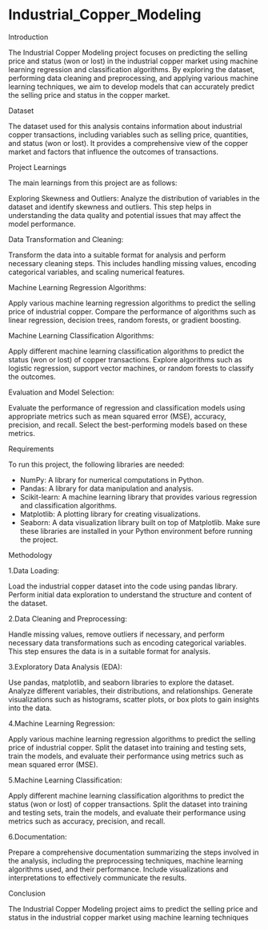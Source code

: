 # Industrial_Copper_Modeling
Introduction

The Industrial Copper Modeling project focuses on predicting the selling price and status (won or lost) in the industrial copper market using machine learning regression and classification algorithms. By exploring the dataset, performing data cleaning and preprocessing, and applying various machine learning techniques, we aim to develop models that can accurately predict the selling price and status in the copper market.

Dataset

The dataset used for this analysis contains information about industrial copper transactions, including variables such as selling price, quantities, and status (won or lost). It provides a comprehensive view of the copper market and factors that influence the outcomes of transactions.

Project Learnings

The main learnings from this project are as follows:

Exploring Skewness and Outliers: Analyze the distribution of variables in the dataset and identify skewness and outliers. This step helps in understanding the data quality and potential issues that may affect the model performance.

Data Transformation and Cleaning:

Transform the data into a suitable format for analysis and perform necessary cleaning steps. This includes handling missing values, encoding categorical variables, and scaling numerical features.

Machine Learning Regression Algorithms:

Apply various machine learning regression algorithms to predict the selling price of industrial copper. Compare the performance of algorithms such as linear regression, decision trees, random forests, or gradient boosting.

Machine Learning Classification Algorithms:

Apply different machine learning classification algorithms to predict the status (won or lost) of copper transactions. Explore algorithms such as logistic regression, support vector machines, or random forests to classify the outcomes.

Evaluation and Model Selection:

Evaluate the performance of regression and classification models using appropriate metrics such as    mean squared error (MSE), accuracy, precision, and recall. Select the best-performing models based on these metrics.

Requirements

To run this project, the following libraries are needed:

* NumPy: A library for numerical computations in Python.
* Pandas: A library for data manipulation and analysis.
* Scikit-learn: A machine learning library that provides various regression and classification algorithms.
* Matplotlib: A plotting library for creating visualizations.
* Seaborn: A data visualization library built on top of Matplotlib.
Make sure these libraries are installed in your Python environment before running the project.

Methodology

1.Data Loading:

Load the industrial copper dataset into the code using pandas library. Perform initial data exploration to understand the structure and content of the dataset.

2.Data Cleaning and Preprocessing:

Handle missing values, remove outliers if necessary, and perform necessary data transformations such as encoding categorical variables. This step ensures the data is in a suitable format for analysis.

3.Exploratory Data Analysis (EDA):

Use pandas, matplotlib, and seaborn libraries to explore the dataset. Analyze different variables, their distributions, and relationships. Generate visualizations such as histograms, scatter plots, or box plots to gain insights into the data.

4.Machine Learning Regression:

Apply various machine learning regression algorithms to predict the selling price of industrial copper. Split the dataset into training and testing sets, train the models, and evaluate their performance using metrics such as mean squared error (MSE).

5.Machine Learning Classification:

Apply different machine learning classification algorithms to predict the status (won or lost) of copper transactions. Split the dataset into training and testing sets, train the models, and evaluate their performance using metrics such as accuracy, precision, and recall.

6.Documentation:

Prepare a comprehensive documentation summarizing the steps involved in the analysis, including the preprocessing techniques, machine learning algorithms used, and their performance. Include visualizations and interpretations to effectively communicate the results.

Conclusion

The Industrial Copper Modeling project aims to predict the selling price and status in the industrial copper market using machine learning techniques
